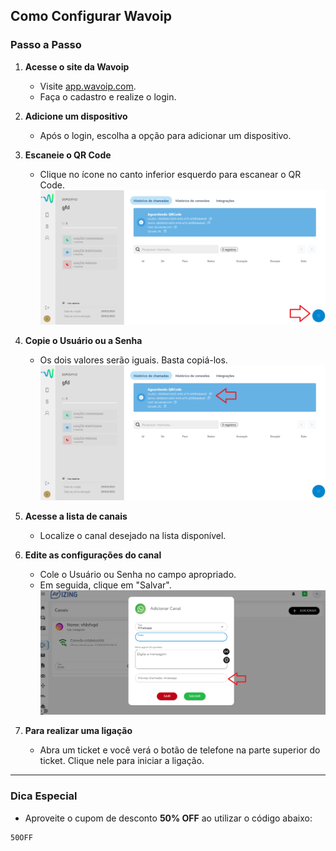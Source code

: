 ## Como Configurar Wavoip

### Passo a Passo

1. **Acesse o site da Wavoip**  
   - Visite [app.wavoip.com](https://app.wavoip.com/).  
   - Faça o cadastro e realize o login.

2. **Adicione um dispositivo**  
   - Após o login, escolha a opção para adicionar um dispositivo.  

3. **Escaneie o QR Code**  
   - Clique no ícone no canto inferior esquerdo para escanear o QR Code.  
     ![wavoip](wavoip.png)

4. **Copie o Usuário ou a Senha**  
   - Os dois valores serão iguais. Basta copiá-los.  
     ![wavoip2](wavoip2.png)

5. **Acesse a lista de canais**  
   - Localize o canal desejado na lista disponível.

6. **Edite as configurações do canal**  
   - Cole o Usuário ou Senha no campo apropriado.  
   - Em seguida, clique em "Salvar".  
     ![Canal](izing.png)

7. **Para realizar uma ligação**  
   - Abra um ticket e você verá o botão de telefone na parte superior do ticket. Clique nele para iniciar a ligação.

---

### Dica Especial  
- Aproveite o cupom de desconto **50% OFF** ao utilizar o código abaixo:

```bash
50OFF
```